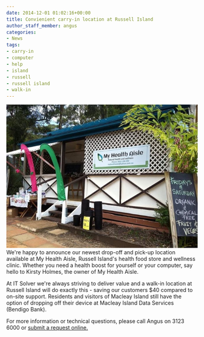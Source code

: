 ```yaml
---
date: 2014-12-01 01:02:16+00:00
title: Convienient carry-in location at Russell Island
author_staff_member: angus
categories:
- News
tags:
- carry-in
- computer
- help
- island
- russell
- russell island
- walk-in
---
```


![my_health_aisle_front_656x](/images/my_health_aisle_front_656x.jpg)
We're happy to announce our newest drop-off and pick-up location available at My Health Aisle, Russell Island's health food store and wellness clinic. Whether you need a health boost for yourself or your computer, say hello to Kirsty Holmes, the owner of My Health Aisle.

At IT Solver we're always striving to deliver value and a walk-in location at Russell Island will do exactly this - saving our customers $40 compared to on-site support. Residents and visitors of Macleay Island still have the option of dropping off their device at Macleay Island Data Services (Bendigo Bank).

For more information or technical questions, please call Angus on 3123 6000 or [submit a request online.](https://itsolver.zendesk.com/anonymous_requests/new)
